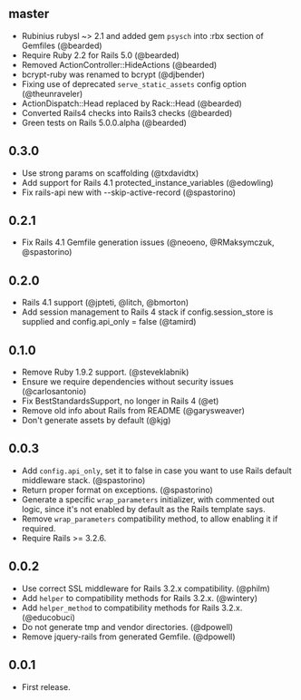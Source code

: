 ## master

* Rubinius rubysl ~> 2.1 and added gem `psysch` into :rbx section of Gemfiles (@bearded)
* Require Ruby 2.2 for Rails 5.0 (@bearded)
* Removed ActionController::HideActions (@bearded)
* bcrypt-ruby was renamed to bcrypt (@djbender)
* Fixing use of deprecated `serve_static_assets` config option (@theunraveler)
* ActionDispatch::Head replaced by Rack::Head (@bearded)
* Converted Rails4 checks into Rails3 checks (@bearded)
* Green tests on Rails 5.0.0.alpha (@bearded)

## 0.3.0

* Use strong params on scaffolding (@txdavidtx)
* Add support for Rails 4.1 protected_instance_variables (@edowling)
* Fix rails-api new with --skip-active-record (@spastorino)

## 0.2.1

* Fix Rails 4.1 Gemfile generation issues (@neoeno, @RMaksymczuk,
  @spastorino)

## 0.2.0

* Rails 4.1 support (@jpteti, @litch, @bmorton)
* Add session management to Rails 4 stack if config.session\_store is
  supplied and config.api\_only = false (@tamird)

## 0.1.0

* Remove Ruby 1.9.2 support. (@steveklabnik)
* Ensure we require dependencies without security issues (@carlosantonio)
* Fix BestStandardsSupport, no longer in Rails 4 (@et)
* Remove old info about Rails from README (@garysweaver)
* Don't generate assets by default (@kjg)

## 0.0.3

* Add `config.api_only`, set it to false in case you want to use Rails default
  middleware stack. (@spastorino)
* Return proper format on exceptions. (@spastorino)
* Generate a specific `wrap_parameters` initializer, with commented out logic,
  since it's not enabled by default as the Rails template says.
* Remove `wrap_parameters` compatibility method, to allow enabling it if required.
* Require Rails >= 3.2.6.

## 0.0.2

* Use correct SSL middleware for Rails 3.2.x compatibility. (@philm)
* Add `helper` to compatibility methods for Rails 3.2.x. (@wintery)
* Add `helper_method` to compatibility methods for Rails 3.2.x. (@educobuci)
* Do not generate tmp and vendor directories. (@dpowell)
* Remove jquery-rails from generated Gemfile. (@dpowell)

## 0.0.1

* First release.
